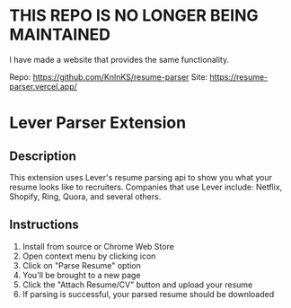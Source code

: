 # **THIS REPO IS NO LONGER BEING MAINTAINED**
I have made a website that provides the same functionality.

Repo: https://github.com/KnlnKS/resume-parser
Site: https://resume-parser.vercel.app/


# Lever Parser Extension

## Description

This extension uses Lever's resume parsing api to show you what your resume looks like to recruiters.
Companies that use Lever include: Netflix, Shopify, Ring, Quora, and several others.

## Instructions

1. Install from source or Chrome Web Store
2. Open context menu by clicking icon
3. Click on "Parse Resume" option
4. You'll be brought to a new page
5. Click the "Attach Resume/CV" button and upload your resume
6. If parsing is successful, your parsed resume should be downloaded

